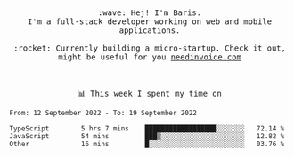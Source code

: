 <p align="center">
  <br><br>
  <samp>
    :wave: Hej! I'm Baris.
    <br>I'm a full-stack developer working on web and mobile applications.
       <br><br>:rocket: Currently building a micro-startup. Check it out, might be useful for you <a href="https://needinvoice.com/" target="_blank">needinvoice.com</a>

  </samp>
 <br><br><br>
</p>
<p align=center><samp>📊  This week I spent my time on</samp></p>


<!--START_SECTION:waka-->

```text
From: 12 September 2022 - To: 19 September 2022

TypeScript        5 hrs 7 mins    ██████████████████░░░░░░░   72.14 %
JavaScript        54 mins         ███▒░░░░░░░░░░░░░░░░░░░░░   12.82 %
Other             16 mins         █░░░░░░░░░░░░░░░░░░░░░░░░   03.76 %
```

<!--END_SECTION:waka-->


